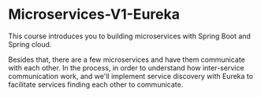 # Microservices-V1-Eureka

This course introduces you to building microservices with Spring Boot and Spring cloud.

Besides that, there are a few microservices and have them communicate with each other. In the process, in order to understand how inter-service communication work, and we'll implement service discovery with Eureka to facilitate services finding each other to communicate.
